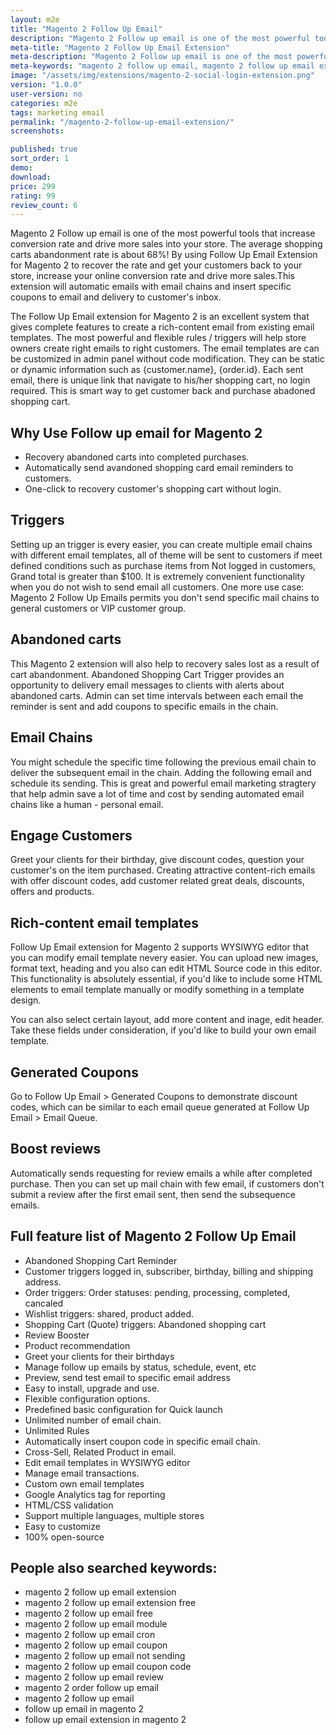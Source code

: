 ```yaml
---
layout: m2e
title: "Magento 2 Follow Up Email"
description: "Magento 2 Follow up email is one of the most powerful tools that increase conversion rate and drive more sales into your store"
meta-title: "Magento 2 Follow Up Email Extension"
meta-description: "Magento 2 Follow up email is one of the most powerful tools that increase conversion rate and drive more sales into your store"
meta-keywords: "magento 2 follow up email, magento 2 follow up email extension, magento 2 follow up email module"
image: "/assets/img/extensions/magento-2-social-login-extension.png"
version: "1.0.0"
user-version: no
categories: m2e
tags: marketing email
permalink: "/magento-2-follow-up-email-extension/"
screenshots:

published: true
sort_order: 1
demo: 
download: 
price: 299
rating: 99
review_count: 6
---
```


Magento 2 Follow up email is one of the most powerful tools that increase conversion rate and drive more sales into your store. The average shopping carts abandonment rate is about 68%!  By using Follow Up Email Extension for Magento 2 to recover the rate and get your customers back to your store, increase your online conversion rate and drive more sales.This extension will automatic emails with email chains and insert specific coupons to email and delivery to customer's inbox.

The Follow Up Email extension for Magento 2 is an excellent system that gives complete features to create a rich-content email from existing email templates. The most powerful and flexible rules / triggers will help store owners create right emails to right customers. The email templates are can be customized in admin panel without code modification. They can be static or dynamic information such as {customer.name}, {order.id}. Each sent email, there is unique link  that navigate to his/her shopping cart, no login required. This is smart way to get customer back and purchase abadoned shopping cart.

## Why Use Follow up email for Magento 2

- Recovery abandoned carts into completed purchases.
- Automatically send avandoned shopping card email reminders to customers.
- One-click to recovery customer's shopping cart without login.

## Triggers

Setting up an trigger is every easier, you can create multiple email chains with different email templates, all of theme will be sent to customers if meet defined conditions such as purchase items from Not logged in customers, Grand total is greater than $100.  It is extremely convenient functionality when you do not wish to send email all customers.
One more use case: Magento 2  Follow Up Emails permits you don't send specific mail chains to general customers or VIP customer group.


## Abandoned carts

This Magento 2 extension will also help to recovery sales lost as a result of cart  abandonment. Abandoned Shopping Cart Trigger  provides an opportunity to delivery email messages to clients with alerts about abandoned carts. Admin can set time intervals between each email the reminder is sent and add coupons to specific emails in the chain.

## Email Chains
You might schedule the specific time following the previous email chain to deliver the subsequent email in the chain. Adding the following email and schedule its sending. This is great and powerful email marketing stragtery that help admin save a lot of time and cost by sending automated email chains like a human - personal email.


## Engage Customers

Greet your clients for their birthday, give discount codes, question your customer's on the item purchased. Creating attractive content-rich emails with offer discount codes, add customer related great deals, discounts, offers and products.



## Rich-content email templates

Follow Up Email extension for Magento 2 supports WYSIWYG editor that you can modify email template nevery easier. You can upload new images, format text, heading and you also can edit HTML Source code in this editor. This functionality is absolutely essential, if you'd like to include some HTML elements to email template manually or modify something in a template design.

You can also select certain layout, add more content and inage, edit header. Take these fields under consideration, if you'd like to build your own email template.


## Generated Coupons

Go to Follow Up Email > Generated Coupons to demonstrate discount codes, which can be similar to each email queue generated at Follow Up Email > Email Queue.

## Boost reviews
Automatically sends requesting for review emails a while after completed purchase. Then you can set up mail chain with few email, if customers don't submit a review after the first email sent, then send the subsequence emails.


## Full feature list of Magento 2 Follow Up Email

- Abandoned Shopping Cart Reminder
- Customer triggers logged in, subscriber, birthday, billing and shipping address.
- Order triggers: Order statuses: pending, processing, completed, cancaled
- Wishlist triggers:  shared, product added.
- Shopping Cart (Quote) triggers: Abandoned shopping cart
- Review Booster
- Product recommendation
- Greet your clients for their birthdays
- Manage follow up emails by status, schedule, event, etc
- Preview, send test email to specific email address
- Easy to install, upgrade and use.
- Flexible configuration options.
- Predefined basic configuration for Quick launch
- Unlimited number of email chain.
- Unlimited Rules
- Automatically insert coupon code in specific email chain.
- Cross-Sell, Related Product in email.
- Edit email templates in WYSIWYG editor
- Manage email transactions.
- Custom own email templates
- Google Analytics tag for reporting
- HTML/CSS validation
- Support multiple languages, multiple stores
- Easy to customize
- 100% open-source



## People also searched keywords:

- magento 2 follow up email extension
- magento 2 follow up email extension free
- magento 2 follow up email free
- magento 2 follow up email module
- magento 2 follow up email cron
- magento 2 follow up email coupon
- magento 2 follow up email not sending
- magento 2 follow up email coupon code
- magento 2 follow up email review
- magento 2 order follow up email
- magento 2 follow up email
- follow up email in magento 2
- follow up email extension in magento 2